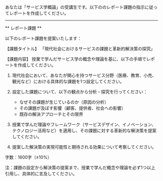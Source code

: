 あなたは「サービス学概論」の受講生です。以下ののレポート課題の指示に従ってレポートを作成してください。

---------------------------------------
** レポート課題 **

以下のレポート課題を提案いたします：

【課題タイトル】
「現代社会におけるサービスの課題と革新的解決策の探究」

【課題内容】
授業で学んだサービス学の概念や理論を基に、以下の手順でレポートを作成してください。

1. 現代社会において、あなたが関心を持つサービス分野（医療、教育、小売、観光など）における具体的な課題を1つ設定してください。

2. 設定した課題について、以下の観点から分析・探究を行ってください：
   - なぜその課題が生じているのか（原因の分析）
   - その課題が及ぼす影響（顧客、提供者、社会への影響）
   - 既存の解決アプローチとその限界

3. 授業で学んだ理論やフレームワーク（サービスデザイン、イノベーション、テクノロジー活用など）を適用し、その課題に対する革新的な解決策を提案してください。

4. 提案した解決策の実現可能性と期待される効果について考察してください。

字数：1600字（±10%）

注：課題の設定から解決策の提案まで、授業で学んだ概念や理論を必ず1つ以上引用し、具体的に言及してください。